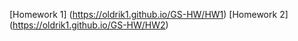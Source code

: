 [Homework 1]
(https://oldrik1.github.io/GS-HW/HW1) 
[Homework 2]
(https://oldrik1.github.io/GS-HW/HW2)
